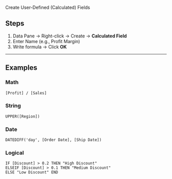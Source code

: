 Create User-Defined (Calculated) Fields

## Steps  
1. Data Pane → Right-click → Create → **Calculated Field**  
2. Enter Name (e.g., Profit Margin)  
3. Write formula → Click **OK**  

---

## Examples  

### Math  
`[Profit] / [Sales]`  

### String  
`UPPER([Region])`  

### Date  
`DATEDIFF('day', [Order Date], [Ship Date])`  

### Logical  
```tableau
IF [Discount] > 0.2 THEN "High Discount" 
ELSEIF [Discount] > 0.1 THEN "Medium Discount" 
ELSE "Low Discount" END
